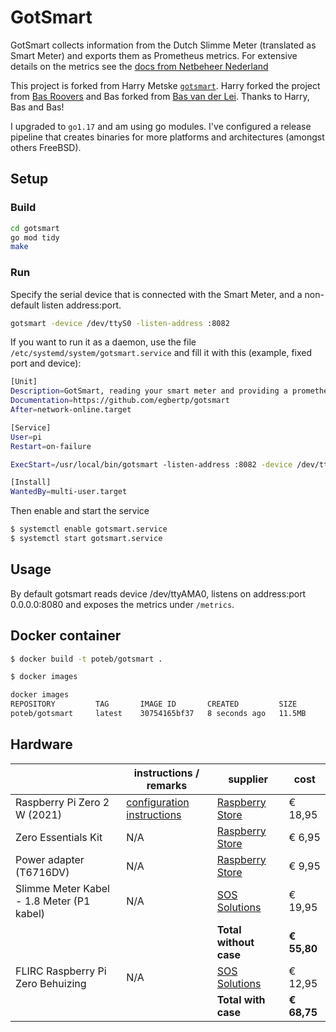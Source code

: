 # GotSmart

GotSmart collects information from the Dutch Slimme Meter (translated as Smart Meter) and exports them as Prometheus metrics.
For extensive details on the metrics see the [docs from Netbeheer Nederland](https://www.netbeheernederland.nl/_upload/Files/Slimme_meter_15_a727fce1f1.pdf)

This project is forked from Harry Metske [`gotsmart`](https://github.com/metskem/gotsmart). Harry forked the project from [Bas Roovers](https://github.com/basroovers) and Bas forked from [Bas van der Lei](https://github.com/basvdlei/gotsmart). Thanks to Harry, Bas and Bas!

I upgraded to `go1.17` and am using go modules. I've configured a release pipeline that creates binaries for more platforms and architectures (amongst others FreeBSD).

## Setup

### Build

```sh
cd gotsmart
go mod tidy
make
```

### Run

Specify the serial device that is connected with the Smart Meter, and a non-default listen address:port.

```sh
gotsmart -device /dev/ttyS0 -listen-address :8082
```

If you want to run it as a daemon, use the file `/etc/systemd/system/gotsmart.service` and fill it with this (example, fixed port and device):

```sh
[Unit]
Description=GotSmart, reading your smart meter and providing a prometheus exporter endpoint
Documentation=https://github.com/egbertp/gotsmart
After=network-online.target

[Service]
User=pi
Restart=on-failure

ExecStart=/usr/local/bin/gotsmart -listen-address :8082 -device /dev/ttyUSB0

[Install]
WantedBy=multi-user.target
```

Then enable and start the service

```sh
$ systemctl enable gotsmart.service
$ systemctl start gotsmart.service
```

## Usage

By default gotsmart reads device /dev/ttyAMA0, listens on address:port 0.0.0.0:8080 and exposes the metrics under `/metrics`.

## Docker container

```sh
$ docker build -t poteb/gotsmart .

$ docker images

docker images
REPOSITORY         TAG       IMAGE ID       CREATED         SIZE
poteb/gotsmart     latest    30754165bf37   8 seconds ago   11.5MB
```

## Hardware

|                                           | instructions / remarks                                | supplier                                                                                                                        | cost        |
| ----------------------------------------- | ----------------------------------------------------- | ------------------------------------------------------------------------------------------------------------------------------- | ----------- |
| Raspberry Pi Zero 2 W (2021)              | [configuration instructions](Raspberry-Pi-Zero2-W.md) | [Raspberry Store](https://www.raspberrystore.nl/PrestaShop/raspberry-pi-zero-2/373-raspberry-pi-zero-2-2021-5056561800004.html) | € 18,95     |
| Zero Essentials Kit                       | N/A                                                   | [Raspberry Store](https://www.raspberrystore.nl/PrestaShop/raspberry-pi-zero-2/379-zero-essentials-kit.html)                    | € 6,95      |
| Power adapter (T6716DV)                   | N/A                                                   | [Raspberry Store](https://www.raspberrystore.nl/PrestaShop/raspberry-pi-v3-b-2018/248-micro-usb-stroomadapter-pi3.html)         | € 9,95      |
| Slimme Meter Kabel - 1.8 Meter (P1 kabel) | N/A                                                   | [SOS Solutions](https://www.sossolutions.nl/slimme-meter-kabel)                                                                 | € 19,95     |
|                                           |                                                       | **Total without case**                                                                                                          | **€ 55,80** |
| FLIRC Raspberry Pi Zero Behuizing         | N/A                                                   | [SOS Solutions](https://www.sossolutions.nl/flirc-raspberry-pi-zero-behuizing)                                                  | € 12,95     |
|                                           |                                                       | **Total with case**                                                                                                             | **€ 68,75** |

